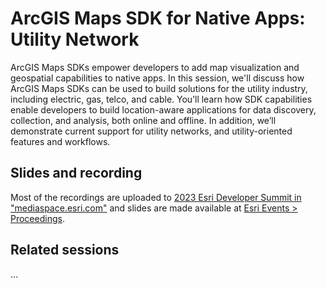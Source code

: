 # ArcGIS Maps SDK for Native Apps:   Utility Network

ArcGIS Maps SDKs empower developers to add map visualization and geospatial capabilities to native apps. In this session, we'll discuss how ArcGIS Maps SDKs can be used to build solutions for the utility industry, including electric, gas, telco, and cable. You’ll learn how SDK capabilities enable developers to build location-aware applications for data discovery, collection, and analysis, both online and offline. In addition, we’ll demonstrate current support for utility networks, and utility-oriented features and workflows.

## Slides and recording

Most of the recordings are uploaded to [2023 Esri Developer Summit in "mediaspace.esri.com"](https://mediaspace.esri.com/channel/2023%2BEsri%2BDeveloper%2BSummit/292702072) and slides are made available at [Esri Events > Proceedings](https://www.esri.com/en-us/about/events/index/proceedings).

## Related sessions

...
